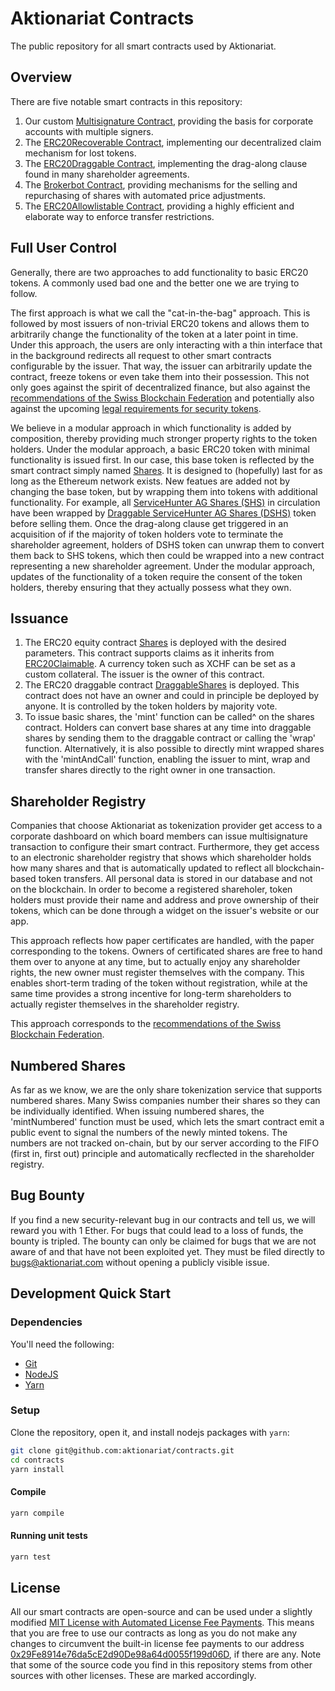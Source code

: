 # Aktionariat Contracts

The public repository for all smart contracts used by Aktionariat.

## Overview

There are five notable smart contracts in this repository:
1. Our custom [Multisignature Contract](doc/multisig.md), providing the basis for corporate accounts with multiple signers.
2. The [ERC20Recoverable Contract](doc/recoverable.md), implementing our decentralized claim mechanism for lost tokens.
3. The [ERC20Draggable Contract](doc/draggable.md), implementing the drag-along clause found in many shareholder agreements.
4. The [Brokerbot Contract](doc/market.md), providing mechanisms for the selling and repurchasing of shares with automated price adjustments.
5. The [ERC20Allowlistable Contract](doc/allowlist.md), providing a highly efficient and elaborate way to enforce transfer restrictions.

## Full User Control

Generally, there are two approaches to add functionality to basic ERC20 tokens. A commonly used bad one and the better one we are trying to follow.

The first approach is what we call the "cat-in-the-bag" approach. This is followed by most issuers of non-trivial ERC20 tokens and allows them to arbitrarily change the functionality of the token at a later point in time. Under this approach, the users are only interacting with a thin interface that in the background redirects all request to other smart contracts configurable by the issuer. That way, the issuer can arbitrarily update the contract, freeze tokens or even take them into their possession. This not only goes against the spirit of decentralized finance, but also against the [recommendations of the Swiss Blockchain Federation](http://blockchainfederation.ch/wp-content/uploads/2019/12/SBF-Circular-2019-01-Tokenized-Equity-4.pdf) and potentially also against the upcoming [legal requirements for security tokens](https://www.parlament.ch/de/ratsbetrieb/suche-curia-vista/geschaeft?AffairId=20190074).

We believe in a modular approach in which functionality is added by composition, thereby providing much stronger property rights to the token holders. Under the modular approach, a basic ERC20 token with minimal functionality is issued first. In our case, this base token is reflected by the smart contract simply named [Shares](src/Shares.sol). It is designed to (hopefully) last for as long as the Ethereum network exists. New featues are added not by changing the base token, but by wrapping them into tokens with additional functionality. For example, all [ServiceHunter AG Shares (SHS)](https://etherscan.io/token/0xbc41f5259e10e36341ff0da77a5870abc698de56) in circulation have been wrapped by [Draggable ServiceHunter AG Shares (DSHS)](https://etherscan.io/token/0x414324b0aba49fb14cbfb37be40d8d78a2edf447) token before selling them. Once the drag-along clause get triggered in an acquisition of if the majority of token holders vote to terminate the shareholder agreement, holders of DSHS token can unwrap them to convert them back to SHS tokens, which then could be wrapped into a new contract representing a new shareholder agreement. Under the modular approach, updates of the functionality of a token require the consent of the token holders, thereby ensuring that they actually possess what they own.

## Issuance

1. The ERC20 equity contract [Shares](src/Shares.sol) is deployed with the desired parameters. This contract supports claims as it inherits from [ERC20Claimable](claimable.md). A currency token such as XCHF can be set as a custom collateral. The issuer is the owner of this contract.
2. The ERC20 draggable contract [DraggableShares](src/DraggableShares.sol) is deployed. This contract does not have an owner and could in principle be deployed by anyone. It is controlled by the token holders by majority vote.
3. To issue basic shares, the 'mint' function can be called^ on the shares contract. Holders can convert base shares at any time into draggable shares by sending them to the draggable contract or calling the 'wrap' function. Alternatively, it is also possible to directly mint wrapped shares with the 'mintAndCall' function, enabling the issuer to mint, wrap and transfer shares directly to the right owner in one transaction.

## Shareholder Registry

Companies that choose Aktionariat as tokenization provider get access to a corporate dashboard on which board members can issue multisignature transaction to configure their smart contract. Furthermore, they get access to an electronic shareholder registry that shows which shareholder holds how many shares and that is automatically updated to reflect all blockchain-based token transfers. All personal data is stored in our database and not on the blockchain. In order to become a registered shareholer, token holders must provide their name and address and prove ownership of their tokens, which can be done through a widget on the issuer's website or our app.

This approach reflects how paper certificates are handled, with the paper corresponding to the tokens. Owners of certificated shares are free to hand them over to anyone at any time, but to actually enjoy any shareholder rights, the new owner must register themselves with the company. This enables short-term trading of the token without registration, while at the same time provides a strong incentive for long-term shareholders to actually register themselves in the shareholder registry.

This approach corresponds to the [recommendations of the Swiss Blockchain Federation](http://blockchainfederation.ch/wp-content/uploads/2019/12/SBF-Circular-2019-01-Tokenized-Equity-4.pdf).

## Numbered Shares

As far as we know, we are the only share tokenization service that supports numbered shares. Many Swiss companies number their shares so they can be individually identified. When issuing numbered shares, the 'mintNumbered' function must be used, which lets the smart contract emit a public event to signal the numbers of the newly minted tokens. The numbers are not tracked on-chain, but by our server according to the FIFO (first in, first out) principle and automatically recflected in the shareholder registry.

## Bug Bounty

If you find a new security-relevant bug in our contracts and tell us, we will reward you with 1 Ether. For bugs that could lead to a loss of funds, the bounty is tripled. The bounty can only be claimed for bugs that we are not aware of and that have not been exploited yet. They must be filed directly to bugs@aktionariat.com without opening a publicly visible issue.

## Development Quick Start

### Dependencies

You'll need the following:

* [Git](https://git-scm.com/downloads)
* [NodeJS](https://nodejs.org/en/download/)
* [Yarn](https://classic.yarnpkg.com/en/docs/install)

### Setup

Clone the repository, open it, and install nodejs packages with `yarn`:

```bash
git clone git@github.com:aktionariat/contracts.git
cd contracts
yarn install
```

#### Compile

```bash
yarn compile
```

#### Running unit tests

```bash
yarn test
```

## License

All our smart contracts are open-source and can be used under a slightly modified [MIT License with Automated License Fee Payments](LICENSE). This means that you are free to use our contracts as long as you do not make any changes to circumvent the built-in license fee payments to our address [0x29Fe8914e76da5cE2d90De98a64d0055f199d06D](https://etherscan.io/address/0x29fe8914e76da5ce2d90de98a64d0055f199d06d), if there are any. Note that some of the source code you find in this repository stems from other sources with other licenses. These are marked accordingly.
